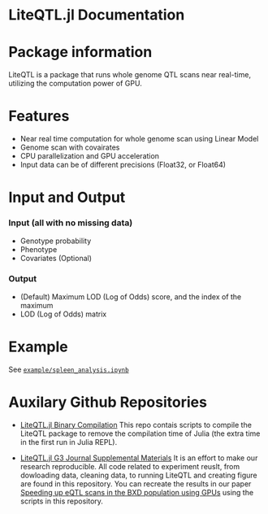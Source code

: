 # LiteQTL.jl Documentation

# Package information
LiteQTL is a package that runs whole genome QTL scans near real-time, utilizing the computation power of GPU. 

# Features
- Near real time computation for whole genome scan using Linear Model
- Genome scan with covairates
- CPU parallelization and GPU acceleration
- Input data can be of different precisions (Float32, or Float64)

# Input and Output
### Input (all with no missing data)
- Genotype probability 
- Phenotype
- Covariates (Optional)
### Output 
- (Default) Maximum LOD (Log of Odds) score, and the index of the maximum
- LOD (Log of Odds) matrix

# Example
See [`example/spleen_analysis.ipynb`](https://github.com/senresearch/LiteQTL.jl/blob/master/example/spleen_analysis.ipynb)

# Auxilary Github Repositories

- [LiteQTL.jl Binary Compilation](https://github.com/senresearch/LiteQTL_bin)
This repo contais scripts to compile the LiteQTL package to remove the compilation time of Julia (the extra time in the first run in Julia REPL).

- [LiteQTL.jl G3 Journal Supplemental Materials](https://github.com/senresearch/LiteQTL-G3-supplement)
It is an effort to make our research reproducible. All code related to experiment reuslt, from dowloading data, cleaning data, to running LiteQTL and creating figure are found in this repository. You can recreate the results in our paper [Speeding up eQTL scans in the BXD population using GPUs](https://www.biorxiv.org/content/10.1101/2020.06.22.153742v1) using the scripts in this repository.




